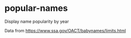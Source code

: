 # popular-names

Display name popularity by year

Data from https://www.ssa.gov/OACT/babynames/limits.html
